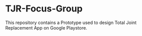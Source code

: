 # TJR-Focus-Group

This repository contains a Prototype used to design Total Joint Replacement App on Google Playstore.
